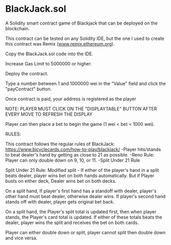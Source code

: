# BlackJack.sol
A Solidity smart contract game of Blackjack that can be deployed on the blockchain.


This contract can be tested on any Solidity IDE, but the one I used to create this contract was Remix (www.remix.ethereum.org).

Copy the BlackJack.sol code into the IDE.

Increase Gas Limit to 5000000 or higher.

Deploy the contract.

Type a number between 1 and 1000000 wei in the "Value" field and click the "payContract" button.

Once contract is paid, your address is registered as the player

NOTE: PLAYER MUST CLICK ON THE "DISPLAYTABLE" BUTTON AFTER EVERY MOVE TO REFRESH THE DISPLAY

Player can then place a bet to begin the game (1 wei < bet < 1000 wei).


RULES:

This contract follows the regular rules of BlackJack: https://www.bicyclecards.com/how-to-play/blackjack/
  -Player hits/stands to beat dealer's hand by getting as close to 21 as possible.
  -Reno Rule: Player can only double down on 9, 10, or 11.
  -Split Under 21 Rule

Split Under 21 Rule:
Modified split - If either of the player's hand in a split beats dealer, 
player wins bet on both hands automatically.
But if Player busts on either deck, Dealer wins bet on both decks.

On a split hand, If player's first hand has a standoff with dealer, 
player's other hand must beat dealer, otherwise dealer wins.
If player's second hand stands off with dealer, player gets original bet back.

On a split hand, the Player's split total is updated first, then when player stands, 
the Player's card total is updated. If either of these totals beats the dealer, 
player wins the split and receives the bet on both cards.


Player can either double down or split, player cannot split
then double down and vice versa.
